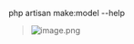 php artisan make:model --help

> ![image.png](https://hexo-blog.pek3b.qingstor.com/upload_images/71414-8867951198a7a52f.png?imageMogr2/auto-orient/strip%7CimageView2/2/w/1240)

